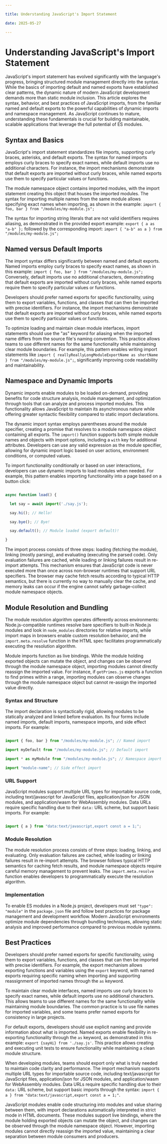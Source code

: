 ```yaml
---

title: Understanding JavaScript's Import Statement

date: 2025-05-27

---
```



# Understanding JavaScript's Import Statement

JavaScript's import statement has evolved significantly with the language's progress, bringing structured module management directly into the syntax. While the basics of importing default and named exports have established clear patterns, the dynamic nature of modern JavaScript development demands more than static module inclusion. This article explores the syntax, behavior, and best practices of JavaScript imports, from the familiar named and default exports to the powerful capabilities of dynamic imports and namespace management. As JavaScript continues to mature, understanding these fundamentals is crucial for building maintainable, scalable applications that leverage the full potential of ES modules.


## Syntax and Basics

JavaScript's import statement standardizes file imports, supporting curly braces, asterisks, and default exports. The syntax for named imports employs curly braces to specify exact names, while default imports use no additional characters. For instance, the import mechanisms demonstrate that default exports are imported without curly braces, while named exports use them to specify particular values or functions.

The module namespace object contains imported modules, with the import statement creating this object that houses the imported modules. The syntax for importing multiple names from the same module allows specifying exact names when importing, as shown in the example: `import { foo, bar } from "/modules/my-module.js";`

The syntax for importing string literals that are not valid identifiers requires aliasing, as demonstrated in the provided export example: `export { a as "a-b" };` followed by the corresponding import: `import { "a-b" as a } from "/modules/my-module.js";`


## Named versus Default Imports

The import syntax differs significantly between named and default exports. Named imports employ curly braces to specify exact names, as shown in this example: `import { foo, bar } from "/modules/my-module.js";` Conversely, default imports use no additional characters, demonstrating that default exports are imported without curly braces, while named exports require them to specify particular values or functions.

Developers should prefer named exports for specific functionality, using them to export variables, functions, and classes that can then be imported with precise identifiers. For instance, the import mechanisms demonstrate that default exports are imported without curly braces, while named exports use them to specify particular values or functions.

To optimize loading and maintain clean module interfaces, import statements should use the "as" keyword for aliasing when the imported name differs from the source file's naming convention. This practice allows teams to use different names for the same functionality while maintaining clear module boundaries. For example, this pattern enables writing import statements like `import { reallyReallyLongModuleExportName as shortName } from "/modules/my-module.js";`, significantly improving code readability and maintainability.


## Namespace and Dynamic Imports

Dynamic imports enable modules to be loaded on-demand, providing benefits for code structure analysis, module management, and optimization through tools that can analyze and process imported modules. This functionality allows JavaScript to maintain its asynchronous nature while offering greater syntactic flexibility compared to static import declarations.

The dynamic import syntax employs parentheses around the module specifier, creating a promise that resolves to a module namespace object containing all exports. The `import()` function supports both simple module names and objects with import options, including a `with` key for additional attributes. Developers can use any valid expression as the module specifier, allowing for dynamic import logic based on user actions, environment conditions, or computed values.

To import functionality conditionally or based on user interactions, developers can use dynamic imports to load modules when needed. For example, this pattern enables importing functionality into a page based on a button click:

```javascript

async function load() {

  let say = await import('./say.js');

  say.hi(); // Hello!

  say.bye(); // Bye!

  say.default(); // Module loaded (export default)!

}

```

The import process consists of three steps: loading (fetching the module), linking (mostly parsing), and evaluating (executing the parsed code). Only evaluation failures are cached, while loading or linking failures result in re-import attempts. This mechanism ensures that JavaScript code is never executed more than once across non-browser runtimes that support URL specifiers. The browser may cache fetch results according to typical HTTP semantics, but there is currently no way to manually clear the cache, and memory leaks can occur if the engine cannot safely garbage-collect module namespace objects.


## Module Resolution and Bundling

The module resolution algorithm operates differently across environments: Node.js-compatible runtimes resolve bare specifiers to built-in Node.js modules and look in `node_modules` directories for relative imports, while import maps in browsers enable custom resolution behavior, and the `import.meta.resolve` function in the HTML spec facilitates programmatically executing the resolution algorithm.

Module imports function as live bindings. While the module holding exported objects can mutate the object, and changes can be observed through the module namespace object, importing modules cannot directly reassign the imported value. For instance, if `getPrimes.js` exports a function to find primes within a range, importing modules can observe changes through the module namespace object but cannot re-assign the imported value directly.


### Syntax and Structure

The import declaration is syntactically rigid, allowing modules to be statically analyzed and linked before evaluation. Its four forms include named imports, default imports, namespace imports, and side effect imports. For example:

```javascript

import { foo, bar } from "/modules/my-module.js"; // Named import

import myDefault from "/modules/my-module.js"; // Default import

import * as myModule from "/modules/my-module.js"; // Namespace import

import "module-name"; // Side effect import

```


### URL Support

JavaScript modules support multiple URL types for importable source code, including text/javascript for JavaScript files, application/json for JSON modules, and application/wasm for WebAssembly modules. Data URLs require specific handling due to their `data:` URL scheme, but support basic imports. For example:

```javascript

import { a } from "data:text/javascript,export const a = 1;";

```


### Module Resolution

The module resolution process consists of three steps: loading, linking, and evaluating. Only evaluation failures are cached, while loading or linking failures result in re-import attempts. The browser follows typical HTTP semantics for caching fetch results, and module namespace objects require careful memory management to prevent leaks. The `import.meta.resolve` function enables developers to programmatically execute the resolution algorithm.


### Implementation

To enable ES modules in a Node.js project, developers must set `"type": "module"` in the `package.json` file and follow best practices for package management and development workflow. Modern JavaScript environments optimize module dependencies through bundling techniques, allowing static analysis and improved performance compared to previous module systems.


## Best Practices

Developers should prefer named exports for specific functionality, using them to export variables, functions, and classes that can then be imported with precise identifiers. For example, the export mechanism allows exporting functions and variables using the `export` keyword, with named exports requiring specific naming when importing and supporting reassignment of imported names through the `as` keyword.

To maintain clear module interfaces, named imports use curly braces to specify exact names, while default imports use no additional characters. This allows teams to use different names for the same functionality while maintaining module boundaries. The common practice is to use file names for imported variables, and some teams prefer named exports for consistency in large projects.

For default exports, developers should use explicit naming and provide information about what is imported. Named exports enable flexibility in re-exporting functionality through the `as` keyword, as demonstrated in this example: `export {sayHi} from './say.js'`. This practice allows creating and executing unit tests to ensure functionality while maintaining a clean module structure.

When developing modules, teams should export only what is truly needed to maintain code clarity and performance. The import mechanism supports multiple URL types for importable source code, including text/javascript for JavaScript files, application/json for JSON modules, and application/wasm for WebAssembly modules. Data URLs require specific handling due to their `data:` URL scheme, but support basic imports through the syntax: `import { a } from "data:text/javascript,export const a = 1;"`.

JavaScript modules enable code structuring into modules and value sharing between them, with import declarations automatically interpreted in strict mode in HTML documents. These modules support live bindings, where the module holding exported objects can mutate the object, and changes can be observed through the module namespace object. However, importing modules cannot directly reassign the imported value, maintaining a clear separation between module consumers and producers.


